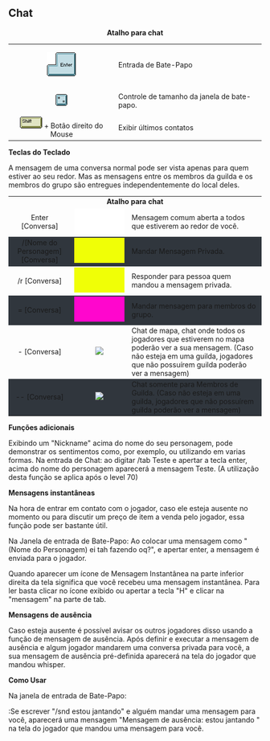 ## Chat

<html>
  <head>
    <meta charset="utf-8" />
    <meta name="viewport" content="width=device-width" />
  </head>
  <body>

<p align="center"><strong>Atalho para chat</strong></p>

<table align="center" border="0" cellpadding="10" cellspacing="10">
<tr>
<td align="center"><p>
<img src="https://github.com/RonierBastos/Coisas-de-Wyd/blob/master/Guias%20WYD%20BR/Iniciante/Chat/1_files/wyd_img_btn_enter.gif?raw=true"/>
</p></td>
<td>Entrada de Bate-Papo</td>
</tr>
<tr>
<td align="center"><p>
<img src="https://github.com/RonierBastos/Coisas-de-Wyd/blob/master/Guias%20WYD%20BR/Iniciante/Chat/1_files/wyd_img_btn_tamanho.gif?raw=true"/>
</p></td>
<td>Controle de tamanho da janela de bate-papo.</td>
</tr >
<tr>
<td style="text-align: center; vertical-align:middle !important">
<img src="https://github.com/RonierBastos/Coisas-de-Wyd/blob/master/Guias%20WYD%20BR/Iniciante/Chat/1_files/wyd_img_btn_shift.gif?raw=true"/> + Botão direito do Mouse
</td>
<td>Exibir últimos contatos</td>
</tr>
</table>

<p><strong>Teclas do Teclado</strong></p>
<p>
A mensagem de uma conversa normal pode ser vista apenas para quem estiver ao seu redor. Mas as mensagens entre os membros da guilda e os membros do grupo são entregues independentemente do local deles.
</p>

<p>
<table align="center" border="0" cellpadding="10" cellspacing="10">
<tr align="center">
	<td colspan="3"><strong>Atalho para chat</td>
</tr>
<tr>
	<td  align="center">Enter [Conversa]</td>
	<td  align="center" style="width:100px"><img src="https://github.com/RonierBastos/Coisas-de-Wyd/blob/master/Guias%20WYD%20BR/Iniciante/Chat/1_files/branco.png?raw=true"/></td>
	<td>Mensagem comum aberta a todos que estiverem ao redor de você.</td>
</tr>
<tr style="background-color: #30363d">
	<td align="center">/[Nome do Personagem] [Conversa]</td>
	<td  align="center" style="width:100px"><img src="https://github.com/RonierBastos/Coisas-de-Wyd/blob/master/Guias%20WYD%20BR/Iniciante/Chat/1_files/amarelo.png?raw=true"/></td>
	<td>Mandar Mensagem Privada.</td>
</tr>
<tr>
	<td align="center">/r [Conversa]</td>
	<td  align="center" style="width:100px"><img src="https://github.com/RonierBastos/Coisas-de-Wyd/blob/master/Guias%20WYD%20BR/Iniciante/Chat/1_files/amarelo.png?raw=true"/></td>
	<td>Responder para pessoa quem mandou a mensagem privada.</td>
</tr>
<tr style="background-color: #30363d">
	<td align="center">= [Conversa]</td>
	<td  align="center" style="width:100px"><img src="https://github.com/RonierBastos/Coisas-de-Wyd/blob/master/Guias%20WYD%20BR/Iniciante/Chat/1_files/rosa.png?raw=true"/></td>
	<td>Mandar mensagem para membros do grupo.</td>
</tr>
<tr>
	<td align="center">- [Conversa]</td>
	<td  align="center" style="width:100px"><img src="https://github.com/RonierBastos/Coisas-de-Wyd/blob/master/Guias%20WYD%20BR/Iniciante/Chat/1_files/azul-claro?raw=true"/></td>
	<td>Chat de mapa, chat onde todos os jogadores que estiverem no mapa poderão ver a sua mensagem. (Caso não esteja em uma guilda, jogadores que não possuírem guilda poderão ver a mensagem)</td>
</tr>
<tr style="background-color: #30363d">
	<td align="center">-- [Conversa]</td>
	<td  align="center" style="width:100px"><img src="https://github.com/RonierBastos/Coisas-de-Wyd/blob/master/Guias%20WYD%20BR/Iniciante/Chat/1_files/azul-escurdo?raw=true"/></td>
	<td>Chat somente para Membros de Guilda. (Caso não esteja em uma guilda, jogadores que não possuírem guilda poderão ver a mensagem)</td>
</tr>
</table>
<p><strong>Funções adicionais</strong></p>
<p>
Exibindo um "Nickname" acima do nome do seu personagem, pode demonstrar os sentimentos como, por exemplo, ou utilizando em varias formas. Na entrada de Chat: ao digitar /tab Teste e apertar a tecla enter, acima do nome do personagem aparecerá a mensagem Teste. (A utilização desta função se aplica após o level 70)
</p>
<p><strong>Mensagens instantâneas</strong></p>
<p>
Na hora de entrar em contato com o jogador, caso ele esteja ausente no momento ou para discutir um preço de item a venda pelo jogador, essa função pode ser bastante útil.

Na Janela de entrada de Bate-Papo:
Ao colocar uma mensagem como "(Nome do Personagem) ei tah fazendo oq?", e apertar enter, a mensagem é enviada para o jogador.

Quando aparecer um ícone de Mensagem Instantânea na parte inferior direita da tela significa que você recebeu uma mensagem instantânea. Para ler basta clicar no ícone exibido ou apertar a tecla "H" e clicar na "mensagem" na parte de tab.
</p>
<p><strong>Mensagens de ausência</strong></p>
<p>
Caso esteja ausente é possível avisar os outros jogadores disso usando a função de mensagem de ausência. Após definir e executar a mensagem de ausência e algum jogador mandarem uma conversa privada para você, a sua mensagem de ausência pré-definida aparecerá na tela do jogador que mandou whisper.
</p>
<p><strong>Como Usar</strong></p>
<p>
Na janela de entrada de Bate-Papo:

:Se escrever "/snd estou jantando" e alguém mandar uma mensagem para você, aparecerá uma mensagem "Mensagem de ausência: estou jantando " na tela do jogador que mandou uma mensagem para você.
</p>		
  </body>
</html>